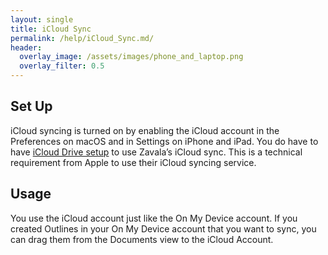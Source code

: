 ```yaml
---
layout: single
title: iCloud Sync
permalink: /help/iCloud_Sync.md/
header:
  overlay_image: /assets/images/phone_and_laptop.png
  overlay_filter: 0.5
---
```




## Set Up

iCloud syncing is turned on by enabling the iCloud account in the Preferences on macOS and in Settings on iPhone and iPad. You do have to have [iCloud Drive setup](https://support.apple.com/en-us/HT204025) to use Zavala’s iCloud sync. This is a technical requirement from Apple to use their iCloud syncing service.

## Usage

You use the iCloud account just like the On My Device account. If you created Outlines in your On My Device account that you want to sync, you can drag them from the Documents view to the iCloud Account.